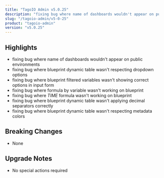 ```yaml
---
title: "TagoIO Admin v5.0.25"
description: "fixing bug where name of dashboards wouldn't appear on public environments"
slug: "/tagoio-admin/v5-0-25"
product: "tagoio-admin"
version: "v5.0.25"
---
```


## Highlights

- fixing bug where name of dashboards wouldn't appear on public environments
- fixing bug where blueprint dynamic table wasn't respecting dropdown options
- fixing bug where blueprint filtered variables wasn't showing correct options in input form
- fixing bug where formula by variable wasn't working on blueprint
- fixing bug where $TIME$ formula wasn't working on blueprint
- fixing bug where blueprint dynamic table wasn't applying decimal separators correctly
- fixing bug where blueprint dynamic table wasn't respecting metadata colors

## Breaking Changes

- None

## Upgrade Notes

- No special actions required
